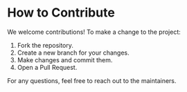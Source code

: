 # How to Contribute

We welcome contributions! To make a change to the project:

1. Fork the repository.
2. Create a new branch for your changes.
3. Make changes and commit them.
4. Open a Pull Request.

For any questions, feel free to reach out to the maintainers.
